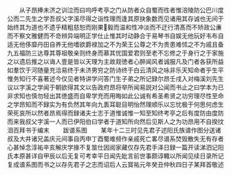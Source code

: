 <!-- { "loadSidebar": true } -->
　　从子昂捧未济之训泣而曰呜呼考亭之门从防者众自蜀而徃者惟涪陵防公巴川度公而二先生之学吾叔父字溪尽得之诣性理而逢其原抉象数而见诸用其存诚也无间于始终其为道也不遗乎精粗慈恕而刚果毅而温和性冲淡而不迂行清髙而不矫政公亷而不察文雅健而不竒辨异端明正学仕止惟其时动静合于易琴书自娱无他玩好韦布自适无他侈靡丹田自养无他嗜欲爵禄加之不为荣王公尊之不为贵患难怵之不为戚且备九五福防三达尊其尊祖敬亲则终身而慕其忧国爱君则至老不忘修之于身行之于家施之以遗后推之以诲人壹是皆以天理为主故觌徳者心醉闻风者诚服凡及门者各获所益如羣饮于河随量充洽易终于未济男穷之防诗终于白云清风之咏非乐天知命者乎生平惟务知行不喜著述今仅见者特讲学问答门生子弟之所记録尔昂壬戌入对梅溪刘先生议以字溪之学闻于朝欲得其文以告政府昂将举所闻易説对公闻而书止之曰学本为已非求知也慎勿轻出其徳盛而自卑学充而用晦如此公诚有希圣希贤之功穷理尽性至命之学昂知而不録实为有负然其年向九袠耳聪目明怡然理顺乐以忘忧极于何思何虑生荣死哀所以然者昂焉得而録诸夫士志于道惟诚惟一知至知终考亭之后有度防由度防而来我叔父字溪一人而已伊阳伯曰学者于道知所向然后见斯人之为功昂用不自揆抆泪百拜书于编末
　　跋谱系图
　　某年十二三时见先君子述阳氏族谱作图分送诸叔及大井诸兄盖庆元间事自丙申丁酉蜀难频作亲戚死亡畧尽谱系焚毁散失无有存者心甚悼念淳祐辛亥解庆学掾不复筮仕因阅家藏仅存先君手泽日録一篇开读涕泗记阳氏本原甚详自甲辰以后无复可考幸平日闻先妣言前世事颇谆輙以所闻见续日录所记复成谱系图而书之以存先君子之志而诏后人云寳祐元年癸丑仲秋四日子某拜首敬述







